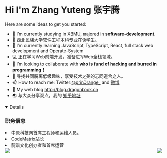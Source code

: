 # Hi I'm **Zhang Yuteng 张宇腾**

Here are some ideas to get you started:

- 🔭 I’m currently studying in XBMU, majored in **software-development**.
- 👨‍ 西北民族大学软件工程本科专业在读学生。
- 🌱 I’m currently learning JavaScript, TypeScript, React, full stack web development and Operate-System.
- 💻 正在学习Web前端开发，准备进军Web全栈领域。
- 👯 I’m looking to collaborate with **who is fund of hacking and burred in programming！**
- 🤝 寻找共同脱离低级趣味，享受技术之美的志同道合之人。
- 📫 How to reach me: Twitter:[@prinOrange_](https://twitter.com/prinOrange_) and [微博](https://weibo.com/u/1738014147)
- 📕 My web blog http://blog.dragonbook.cn
- 🌏 与大众分享观点，我的 [知乎地址](https://www.zhihu.com/people/prinOrange)

<div>

<div align="left">
<details open>
<h3><strong>职务信息</strong></h3>
<li>中原科技网首席工程师和运维人员。</li>
<li>CodeMatrix站长</li>
<li>龍谱文化创办者和首席运营</li>
</details>
</div>
</div>
<div>

<img align="left" src = "https://github-readme-stats.vercel.app/api/top-langs/?username=prinOrange&theme=tokyonight">
<img align="right" src="https://github-profile-trophy.vercel.app/?username=prinOrange&theme=onedark&row=2&column=4&no-frame=true&margin-w=16&margin-h=16&no-bg=true" />

</div>
